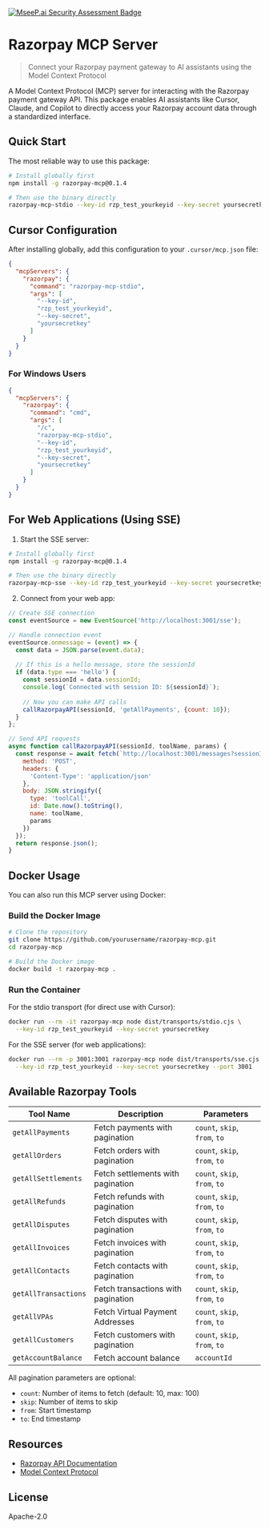 [![MseeP.ai Security Assessment Badge](https://mseep.net/pr/lightheads-razorpay-mcp-badge.png)](https://mseep.ai/app/lightheads-razorpay-mcp)

# Razorpay MCP Server

> Connect your Razorpay payment gateway to AI assistants using the Model Context Protocol

A Model Context Protocol (MCP) server for interacting with the Razorpay payment gateway API. This package enables AI assistants like Cursor, Claude, and Copilot to directly access your Razorpay account data through a standardized interface.

## Quick Start

The most reliable way to use this package:

```bash
# Install globally first
npm install -g razorpay-mcp@0.1.4

# Then use the binary directly
razorpay-mcp-stdio --key-id rzp_test_yourkeyid --key-secret yoursecretkey
```

## Cursor Configuration

After installing globally, add this configuration to your `.cursor/mcp.json` file:

```json
{
  "mcpServers": {
    "razorpay": {
      "command": "razorpay-mcp-stdio",
      "args": [
        "--key-id",
        "rzp_test_yourkeyid",
        "--key-secret",
        "yoursecretkey"
      ]
    }
  }
}
```

### For Windows Users

```json
{
  "mcpServers": {
    "razorpay": {
      "command": "cmd",
      "args": [
        "/c",
        "razorpay-mcp-stdio",
        "--key-id",
        "rzp_test_yourkeyid",
        "--key-secret",
        "yoursecretkey"
      ]
    }
  }
}
```

## For Web Applications (Using SSE)

1. Start the SSE server:

```bash
# Install globally first
npm install -g razorpay-mcp@0.1.4

# Then use the binary directly
razorpay-mcp-sse --key-id rzp_test_yourkeyid --key-secret yoursecretkey --port 3001
```

2. Connect from your web app:

```javascript
// Create SSE connection
const eventSource = new EventSource('http://localhost:3001/sse');

// Handle connection event
eventSource.onmessage = (event) => {
  const data = JSON.parse(event.data);
  
  // If this is a hello message, store the sessionId
  if (data.type === 'hello') {
    const sessionId = data.sessionId;
    console.log(`Connected with session ID: ${sessionId}`);
    
    // Now you can make API calls
    callRazorpayAPI(sessionId, 'getAllPayments', {count: 10});
  }
};

// Send API requests
async function callRazorpayAPI(sessionId, toolName, params) {
  const response = await fetch(`http://localhost:3001/messages?sessionId=${sessionId}`, {
    method: 'POST',
    headers: {
      'Content-Type': 'application/json'
    },
    body: JSON.stringify({
      type: 'toolCall',
      id: Date.now().toString(),
      name: toolName,
      params
    })
  });
  return response.json();
}
```

## Docker Usage

You can also run this MCP server using Docker:

### Build the Docker Image

```bash
# Clone the repository
git clone https://github.com/yourusername/razorpay-mcp.git
cd razorpay-mcp

# Build the Docker image
docker build -t razorpay-mcp .
```

### Run the Container

For the stdio transport (for direct use with Cursor):

```bash
docker run --rm -it razorpay-mcp node dist/transports/stdio.cjs \
  --key-id rzp_test_yourkeyid --key-secret yoursecretkey
```

For the SSE server (for web applications):

```bash
docker run --rm -p 3001:3001 razorpay-mcp node dist/transports/sse.cjs \
  --key-id rzp_test_yourkeyid --key-secret yoursecretkey --port 3001
```

## Available Razorpay Tools

| Tool Name | Description | Parameters |
|-----------|-------------|------------|
| `getAllPayments` | Fetch payments with pagination | `count`, `skip`, `from`, `to` |
| `getAllOrders` | Fetch orders with pagination | `count`, `skip`, `from`, `to` |
| `getAllSettlements` | Fetch settlements with pagination | `count`, `skip`, `from`, `to` |
| `getAllRefunds` | Fetch refunds with pagination | `count`, `skip`, `from`, `to` |
| `getAllDisputes` | Fetch disputes with pagination | `count`, `skip`, `from`, `to` |
| `getAllInvoices` | Fetch invoices with pagination | `count`, `skip`, `from`, `to` |
| `getAllContacts` | Fetch contacts with pagination | `count`, `skip`, `from`, `to` |
| `getAllTransactions` | Fetch transactions with pagination | `count`, `skip`, `from`, `to` |
| `getAllVPAs` | Fetch Virtual Payment Addresses | `count`, `skip`, `from`, `to` |
| `getAllCustomers` | Fetch customers with pagination | `count`, `skip`, `from`, `to` |
| `getAccountBalance` | Fetch account balance | `accountId` |

All pagination parameters are optional:
- `count`: Number of items to fetch (default: 10, max: 100)
- `skip`: Number of items to skip
- `from`: Start timestamp
- `to`: End timestamp

## Resources

- [Razorpay API Documentation](https://razorpay.com/docs/api/)
- [Model Context Protocol](https://modelcontextprotocol.io/introduction)

## License

Apache-2.0
